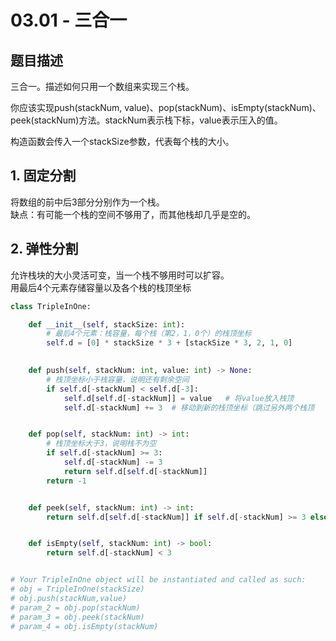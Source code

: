 # 03.01 - 三合一

## 题目描述
三合一。描述如何只用一个数组来实现三个栈。

你应该实现push(stackNum, value)、pop(stackNum)、isEmpty(stackNum)、peek(stackNum)方法。stackNum表示栈下标，value表示压入的值。

构造函数会传入一个stackSize参数，代表每个栈的大小。



## 1. 固定分割
将数组的前中后3部分分别作为一个栈。  
缺点：有可能一个栈的空间不够用了，而其他栈却几乎是空的。


## 2. 弹性分割
允许栈块的大小灵活可变，当一个栈不够用时可以扩容。  
用最后4个元素存储容量以及各个栈的栈顶坐标
```python
class TripleInOne:

    def __init__(self, stackSize: int):
        # 最后4个元素：栈容量，每个栈（第2，1，0个）的栈顶坐标
        self.d = [0] * stackSize * 3 + [stackSize * 3, 2, 1, 0]
 

    def push(self, stackNum: int, value: int) -> None:
        # 栈顶坐标小于栈容量，说明还有剩余空间
        if self.d[-stackNum] < self.d[-3]:
            self.d[self.d[-stackNum]] = value   # 将value放入栈顶
            self.d[-stackNum] += 3  # 移动到新的栈顶坐标（跳过另外两个栈顶


    def pop(self, stackNum: int) -> int:
        # 栈顶坐标大于3，说明栈不为空
        if self.d[-stackNum] >= 3:
            self.d[-stackNum] -= 3
            return self.d[self.d[-stackNum]]
        return -1


    def peek(self, stackNum: int) -> int:
        return self.d[self.d[-stackNum]] if self.d[-stackNum] >= 3 else -1


    def isEmpty(self, stackNum: int) -> bool:
        return self.d[-stackNum] < 3


# Your TripleInOne object will be instantiated and called as such:
# obj = TripleInOne(stackSize)
# obj.push(stackNum,value)
# param_2 = obj.pop(stackNum)
# param_3 = obj.peek(stackNum)
# param_4 = obj.isEmpty(stackNum)
```
